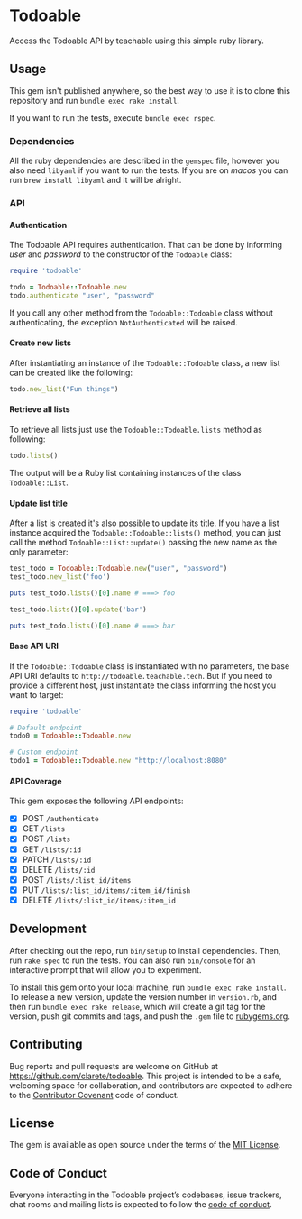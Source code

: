 # Todoable

Access the Todoable API by teachable using this simple ruby library.

## Usage

This gem isn't published anywhere, so the best way to use it is to
clone this repository and run `bundle exec rake install`.

If you want to run the tests, execute `bundle exec rspec`.

### Dependencies

All the ruby dependencies are described in the `gemspec` file, however
you also need `libyaml` if you want to run the tests. If you are on
*macos* you can run `brew install libyaml` and it will be alright.

### API

#### Authentication

The Todoable API requires authentication. That can be done by
informing *user* and *password* to the constructor of the `Todoable`
class:

```ruby
require 'todoable'

todo = Todoable::Todoable.new
todo.authenticate "user", "password"
```

If you call any other method from the `Todoable::Todoable` class
without authenticating, the exception `NotAuthenticated` will be
raised.

#### Create new lists

After instantiating an instance of the `Todoable::Todoable` class, a
new list can be created like the following:

```ruby
todo.new_list("Fun things")
```

#### Retrieve all lists

To retrieve all lists just use the `Todoable::Todoable.lists` method
as following:

```ruby
todo.lists()
```

The output will be a Ruby list containing instances of the class
`Todoable::List`.

#### Update list title

After a list is created it's also possible to update its title. If you
have a list instance acquired the `Todoable::Todoable::lists()`
method, you can just call the method `Todoable::List::update()`
passing the new name as the only parameter:

```ruby
test_todo = Todoable::Todoable.new("user", "password")
test_todo.new_list('foo')

puts test_todo.lists()[0].name # ===> foo

test_todo.lists()[0].update('bar')

puts test_todo.lists()[0].name # ===> bar

```

#### Base API URI

If the `Todoable::Todoable` class is instantiated with no parameters,
the base API URI defaults to `http://todoable.teachable.tech`. But if
you need to provide a different host, just instantiate the class
informing the host you want to target:

```ruby
require 'todoable'

# Default endpoint
todo0 = Todoable::Todoable.new

# Custom endpoint
todo1 = Todoable::Todoable.new "http://localhost:8080"
```

#### API Coverage

This gem exposes the following API endpoints:

 * [X] POST   `/authenticate`
 * [X] GET    `/lists`
 * [X] POST   `/lists`
 * [X] GET    `/lists/:id`
 * [X] PATCH  `/lists/:id`
 * [X] DELETE `/lists/:id`
 * [X] POST   `/lists/:list_id/items`
 * [X] PUT    `/lists/:list_id/items/:item_id/finish`
 * [X] DELETE `/lists/:list_id/items/:item_id`

## Development

After checking out the repo, run `bin/setup` to install
dependencies. Then, run `rake spec` to run the tests. You can also run
`bin/console` for an interactive prompt that will allow you to
experiment.

To install this gem onto your local machine, run `bundle exec rake
install`. To release a new version, update the version number in
`version.rb`, and then run `bundle exec rake release`, which will
create a git tag for the version, push git commits and tags, and push
the `.gem` file to [rubygems.org](https://rubygems.org).

## Contributing

Bug reports and pull requests are welcome on GitHub at
https://github.com/clarete/todoable. This project is intended to be a
safe, welcoming space for collaboration, and contributors are expected
to adhere to the [Contributor
Covenant](http://contributor-covenant.org) code of conduct.

## License

The gem is available as open source under the terms of the [MIT
License](https://opensource.org/licenses/MIT).

## Code of Conduct

Everyone interacting in the Todoable project’s codebases, issue
trackers, chat rooms and mailing lists is expected to follow the [code
of conduct](https://github.com/clarete/todoable/blob/master/CODE_OF_CONDUCT.md).
